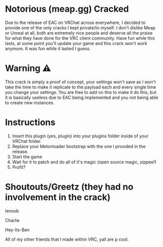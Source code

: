 # Notorious (meap.gg) Cracked
Due to the release of EAC on VRChat across everywhere, I decided to provide one of the only cracks I kept private/to myself. I don't dislike Meap or Unreal at all, both are extremely nice people and deserve all the praise for what they have done for the VRC client community. Have fun while this lasts, at some point you'll update your game and this crack won't work anymore. It was fun while it lasted I guess.

# Warning ⚠
This crack is simply a proof of concept, your settings won't save as I won't take the time to make it replicate to the payload each and every single time you change your settings. You are free to add on this to make it do this, but it is basically useless due to EAC being implemented and you not being able to create new instances.

# Instructions
1. Insert this plugin (yes, plugin) into your plugins folder inside of your VRChat folder.
2. Replace your Melonloader bootstrap with the one I provided in the release.
3. Start the game
4. Wait for it to patch and do all of it's magic (open source magic, yippee!)
5. Profit?

# Shoutouts/Greetz (they had no involvement in the crack)
lenoob

Charlie

Hey-Its-Ben

All of my other friends that I made within VRC, yall are p cool.
